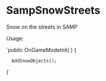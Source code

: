 # SampSnowStreets
Snow on the streets in SAMP

Usage:

  `public OnGameModeInit( ) {  

	  AddSnowObjects();
  }`
